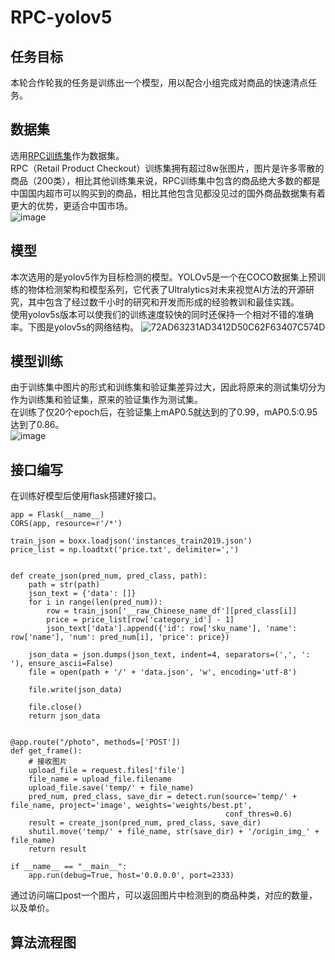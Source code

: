 # RPC-yolov5
## 任务目标
本轮合作轮我的任务是训练出一个模型，用以配合小组完成对商品的快速清点任务。
## 数据集
选用[RPC训练集](https://www.kaggle.com/datasets/diyer22/retail-product-checkout-dataset)作为数据集。  
RPC（Retail Product Checkout）训练集拥有超过8w张图片，图片是许多零散的商品（200类），相比其他训练集来说，RPC训练集中包含的商品绝大多数的都是中国国内超市可以购买到的商品，相比其他包含见都没见过的国外商品数据集有着更大的优势，更适合中国市场。  
![image](https://user-images.githubusercontent.com/52622948/186954913-ba6b5eea-7fff-44fd-bcfb-8a84bd5a1dad.png)

## 模型
本次选用的是yolov5作为目标检测的模型。YOLOv5是一个在COCO数据集上预训练的物体检测架构和模型系列，它代表了Ultralytics对未来视觉AI方法的开源研究，其中包含了经过数千小时的研究和开发而形成的经验教训和最佳实践。  
使用yolov5s版本可以使我们的训练速度较快的同时还保持一个相对不错的准确率。下图是yolov5s的网络结构。
![72AD63231AD3412D50C62F63407C574D](https://user-images.githubusercontent.com/52622948/186953738-1518ca86-5f50-4319-9f3e-74f29daa3c0e.png)
## 模型训练
由于训练集中图片的形式和训练集和验证集差异过大，因此将原来的测试集切分为作为训练集和验证集，原来的验证集作为测试集。  
在训练了仅20个epoch后，在验证集上mAP0.5就达到的了0.99，mAP0.5:0.95达到了0.86。  
![image](https://user-images.githubusercontent.com/52622948/186959251-078945c0-58e7-4308-bbda-cc37b7631861.png)
## 接口编写
在训练好模型后使用flask搭建好接口。
```
app = Flask(__name__)
CORS(app, resource=r'/*')

train_json = boxx.loadjson('instances_train2019.json')
price_list = np.loadtxt('price.txt', delimiter=',')


def create_json(pred_num, pred_class, path):
    path = str(path)
    json_text = {'data': []}
    for i in range(len(pred_num)):
        row = train_json['__raw_Chinese_name_df'][pred_class[i]]
        price = price_list[row['category_id'] - 1]
        json_text['data'].append({'id': row['sku_name'], 'name': row['name'], 'num': pred_num[i], 'price': price})

    json_data = json.dumps(json_text, indent=4, separators=(',', ': '), ensure_ascii=False)
    file = open(path + '/' + 'data.json', 'w', encoding='utf-8')

    file.write(json_data)

    file.close()
    return json_data
    
    
@app.route("/photo", methods=['POST'])
def get_frame():
    # 接收图片
    upload_file = request.files['file']
    file_name = upload_file.filename
    upload_file.save('temp/' + file_name)
    pred_num, pred_class, save_dir = detect.run(source='temp/' + file_name, project='image', weights='weights/best.pt',
                                                conf_thres=0.6)
    result = create_json(pred_num, pred_class, save_dir)
    shutil.move('temp/' + file_name, str(save_dir) + '/origin_img_' + file_name)
    return result

if __name__ == "__main__":
    app.run(debug=True, host='0.0.0.0', port=2333)
```
通过访问端口post一个图片，可以返回图片中检测到的商品种类，对应的数量，以及单价。
## 算法流程图

